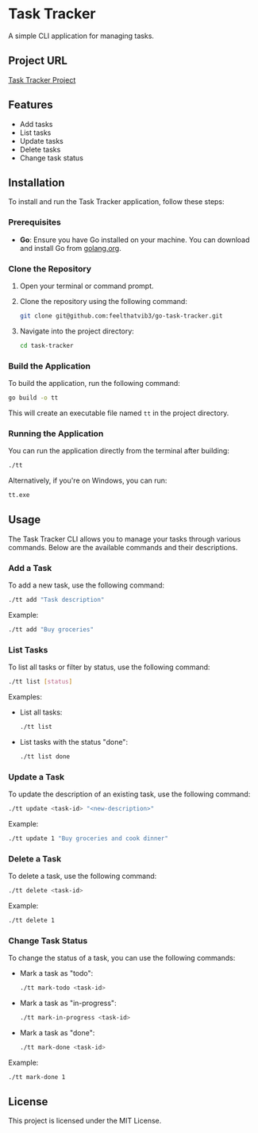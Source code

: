 # Task Tracker

A simple CLI application for managing tasks.

## Project URL
[Task Tracker Project](https://roadmap.sh/projects/task-tracker)

## Features
- Add tasks
- List tasks
- Update tasks
- Delete tasks
- Change task status

## Installation

To install and run the Task Tracker application, follow these steps:

### Prerequisites

- **Go**: Ensure you have Go installed on your machine. You can download and install Go from [golang.org](https://golang.org/dl/).

### Clone the Repository

1. Open your terminal or command prompt.
2. Clone the repository using the following command:

   ```bash
   git clone git@github.com:feelthatvib3/go-task-tracker.git
   ```

3. Navigate into the project directory:

   ```bash
   cd task-tracker
   ```

### Build the Application

To build the application, run the following command:

```bash
go build -o tt
```

This will create an executable file named `tt` in the project directory.

### Running the Application

You can run the application directly from the terminal after building:

```bash
./tt
```

Alternatively, if you're on Windows, you can run:

```bash
tt.exe
```

## Usage

The Task Tracker CLI allows you to manage your tasks through various commands. Below are the available commands and their descriptions.

### Add a Task

To add a new task, use the following command:

```bash
./tt add "Task description"
```

Example:

```bash
./tt add "Buy groceries"
```

### List Tasks

To list all tasks or filter by status, use the following command:

```bash
./tt list [status]
```

Examples:

- List all tasks:
  ```bash
  ./tt list
  ```

- List tasks with the status "done":
  ```bash
  ./tt list done
  ```

### Update a Task

To update the description of an existing task, use the following command:

```bash
./tt update <task-id> "<new-description>"
```

Example:

```bash
./tt update 1 "Buy groceries and cook dinner"
```

### Delete a Task

To delete a task, use the following command:

```bash
./tt delete <task-id>
```

Example:

```bash
./tt delete 1
```

### Change Task Status

To change the status of a task, you can use the following commands:

- Mark a task as "todo":
  ```bash
  ./tt mark-todo <task-id>
  ```

- Mark a task as "in-progress":
  ```bash
  ./tt mark-in-progress <task-id>
  ```

- Mark a task as "done":
  ```bash
  ./tt mark-done <task-id>
  ```

Example:

```bash
./tt mark-done 1
```

## License
This project is licensed under the MIT License.
